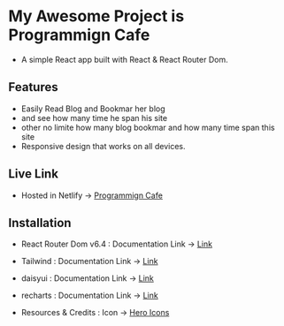# My Awesome Project is Programmign Cafe

- A simple React app built with React & React Router Dom.

## Features

- Easily Read Blog and Bookmar her blog
- and see how many time he span his site
- other no limite how many blog bookmar and how many time span this site
- Responsive design that works on all devices.

## Live Link

- Hosted in Netlify -> [Programmign Cafe](https://beautiful-tarsier-4ea831.netlify.app/)

## Installation

- React Router Dom v6.4 : Documentation Link -> [Link](https://reactrouter.com/en/main/start/overview)

- Tailwind : Documentation Link -> [Link](https://tailwindcss.com/docs/installation)

- daisyui : Documentation Link -> [Link](https://daisyui.com/docs/install)

- recharts : Documentation Link -> [Link](https://recharts.org/en-US/guide/installation)

- Resources & Credits : Icon -> [Hero Icons](https://heroicons.com/)

